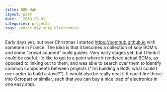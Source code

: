 ```yaml
---
title: BOM Hub
layout: post
date:   2018-22-01 
categories: projects 
tags: synths diy sdiy electronics
---
```

Early days yet, but over Christmas I started https://bomhub.github.io with someone in France. The idea is that it becomes a collection of sdiy BOM's and some "crowd sourced" build guides. Very early stages yet, but I think it could be useful. I'd like to get to a  point where it rendered actual BOMs, as opposed to linking out to them, and was able to search over them to  identify common components between projects ("I'm building a Rot8, what could I over order to build a Jove?"). It would also be really neat if it could fire those into Octopart or similar, such that you can buy a nice load of electronics in one easy step.
